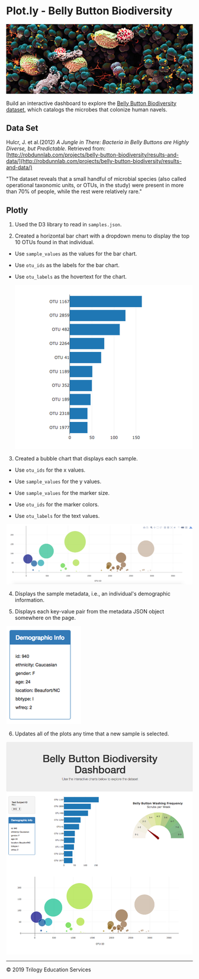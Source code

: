 # Plot.ly - Belly Button Biodiversity

![Bacteria by filterforge.com](Images/bacteria_2.png)

Build an interactive dashboard to explore the [Belly Button Biodiversity dataset](http://robdunnlab.com/projects/belly-button-biodiversity/), which catalogs the microbes that colonize human navels. 

## Data Set

Hulcr, J. et al.(2012) _A Jungle in There: Bacteria in Belly Buttons are Highly Diverse, but Predictable_. Retrieved from: [http://robdunnlab.com/projects/belly-button-biodiversity/results-and-data/](http://robdunnlab.com/projects/belly-button-biodiversity/results-and-data/)

"The dataset reveals that a small handful of microbial species (also called operational taxonomic units, or OTUs, in the study) were present in more than 70% of people, while the rest were relatively rare." 

## Plotly

1. Used the D3 library to read in `samples.json`.

2. Created a horizontal bar chart with a dropdown menu to display the top 10 OTUs found in that individual.

* Use `sample_values` as the values for the bar chart.

* Use `otu_ids` as the labels for the bar chart.

* Use `otu_labels` as the hovertext for the chart.

  ![bar Chart](Images/hw01.png)

3. Created a bubble chart that displays each sample.

* Use `otu_ids` for the x values.

* Use `sample_values` for the y values.

* Use `sample_values` for the marker size.

* Use `otu_ids` for the marker colors.

* Use `otu_labels` for the text values.

![Bubble Chart](Images/bubble_chart.png)

4. Displays the sample metadata, i.e., an individual's demographic information.

5. Displays each key-value pair from the metadata JSON object somewhere on the page.

![hw](Images/hw03.png)

6. Updates all of the plots any time that a new sample is selected.

![hw](Images/hw02.png)


- - -

© 2019 Trilogy Education Services
